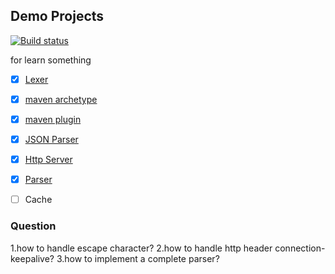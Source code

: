 ## Demo Projects
[![Build status](https://github.com/wuare/demo/workflows/Java%20CI%20with%20Maven/badge.svg)](https://github.com/wuare/demo/actions) 

for learn something
- [x] [Lexer](https://github.com/wuare/demo/blob/master/demo-compile/src/main/java/top/wuare/syntax/Scanner.java)
- [x] [maven archetype](https://github.com/wuare/demo/tree/master/demo-maven-archetype)
- [x] [maven plugin](https://github.com/wuare/demo/tree/master/demo-maven-plugin)  
- [x] [JSON Parser](https://github.com/wuare/demo/tree/master/demo-json)
- [x] [Http Server](https://github.com/wuare/demo/tree/master/demo-http-server)
- [x] [Parser](https://github.com/wuare/demo/blob/master/demo-compile/src/main/java/top/wuare/syntax/Parser.java)
- [ ] Cache


### Question
1.how to handle escape character?
2.how to handle http header connection-keepalive?
3.how to implement a complete parser?
